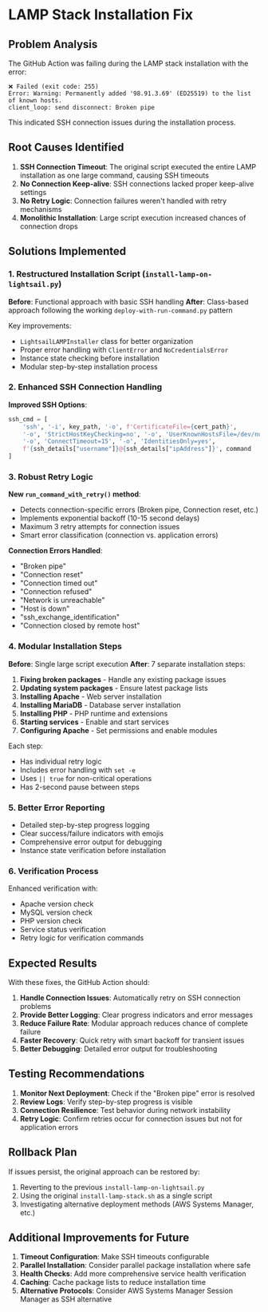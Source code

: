 # LAMP Stack Installation Fix

## Problem Analysis

The GitHub Action was failing during the LAMP stack installation with the error:
```
❌ Failed (exit code: 255)
Error: Warning: Permanently added '98.91.3.69' (ED25519) to the list of known hosts.
client_loop: send disconnect: Broken pipe
```

This indicated SSH connection issues during the installation process.

## Root Causes Identified

1. **SSH Connection Timeout**: The original script executed the entire LAMP installation as one large command, causing SSH timeouts
2. **No Connection Keep-alive**: SSH connections lacked proper keep-alive settings
3. **No Retry Logic**: Connection failures weren't handled with retry mechanisms
4. **Monolithic Installation**: Large script execution increased chances of connection drops

## Solutions Implemented

### 1. Restructured Installation Script (`install-lamp-on-lightsail.py`)

**Before**: Functional approach with basic SSH handling
**After**: Class-based approach following the working `deploy-with-run-command.py` pattern

Key improvements:
- `LightsailLAMPInstaller` class for better organization
- Proper error handling with `ClientError` and `NoCredentialsError`
- Instance state checking before installation
- Modular step-by-step installation process

### 2. Enhanced SSH Connection Handling

**Improved SSH Options**:
```python
ssh_cmd = [
    'ssh', '-i', key_path, '-o', f'CertificateFile={cert_path}',
    '-o', 'StrictHostKeyChecking=no', '-o', 'UserKnownHostsFile=/dev/null',
    '-o', 'ConnectTimeout=15', '-o', 'IdentitiesOnly=yes',
    f'{ssh_details["username"]}@{ssh_details["ipAddress"]}', command
]
```

### 3. Robust Retry Logic

**New `run_command_with_retry()` method**:
- Detects connection-specific errors (Broken pipe, Connection reset, etc.)
- Implements exponential backoff (10-15 second delays)
- Maximum 3 retry attempts for connection issues
- Smart error classification (connection vs. application errors)

**Connection Errors Handled**:
- "Broken pipe"
- "Connection reset" 
- "Connection timed out"
- "Connection refused"
- "Network is unreachable"
- "Host is down"
- "ssh_exchange_identification"
- "Connection closed by remote host"

### 4. Modular Installation Steps

**Before**: Single large script execution
**After**: 7 separate installation steps:

1. **Fixing broken packages** - Handle any existing package issues
2. **Updating system packages** - Ensure latest package lists
3. **Installing Apache** - Web server installation
4. **Installing MariaDB** - Database server installation  
5. **Installing PHP** - PHP runtime and extensions
6. **Starting services** - Enable and start services
7. **Configuring Apache** - Set permissions and enable modules

Each step:
- Has individual retry logic
- Includes error handling with `set -e`
- Uses `|| true` for non-critical operations
- Has 2-second pause between steps

### 5. Better Error Reporting

- Detailed step-by-step progress logging
- Clear success/failure indicators with emojis
- Comprehensive error output for debugging
- Instance state verification before installation

### 6. Verification Process

Enhanced verification with:
- Apache version check
- MySQL version check  
- PHP version check
- Service status verification
- Retry logic for verification commands

## Expected Results

With these fixes, the GitHub Action should:

1. **Handle Connection Issues**: Automatically retry on SSH connection problems
2. **Provide Better Logging**: Clear progress indicators and error messages
3. **Reduce Failure Rate**: Modular approach reduces chance of complete failure
4. **Faster Recovery**: Quick retry with smart backoff for transient issues
5. **Better Debugging**: Detailed error output for troubleshooting

## Testing Recommendations

1. **Monitor Next Deployment**: Check if the "Broken pipe" error is resolved
2. **Review Logs**: Verify step-by-step progress is visible
3. **Connection Resilience**: Test behavior during network instability
4. **Retry Logic**: Confirm retries occur for connection issues but not for application errors

## Rollback Plan

If issues persist, the original approach can be restored by:
1. Reverting to the previous `install-lamp-on-lightsail.py`
2. Using the original `install-lamp-stack.sh` as a single script
3. Investigating alternative deployment methods (AWS Systems Manager, etc.)

## Additional Improvements for Future

1. **Timeout Configuration**: Make SSH timeouts configurable
2. **Parallel Installation**: Consider parallel package installation where safe
3. **Health Checks**: Add more comprehensive service health verification
4. **Caching**: Cache package lists to reduce installation time
5. **Alternative Protocols**: Consider AWS Systems Manager Session Manager as SSH alternative
